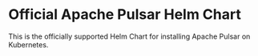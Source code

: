 # Official Apache Pulsar Helm Chart

This is the officially supported Helm Chart for installing Apache Pulsar on Kubernetes.